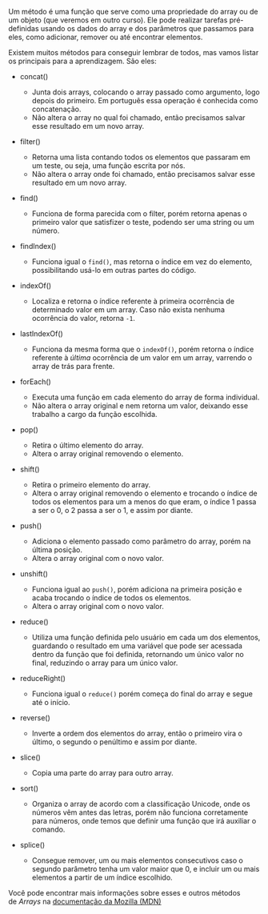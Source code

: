 
Um método é uma função que serve como uma propriedade do array ou de um objeto (que veremos em outro curso). Ele pode realizar tarefas pré-definidas usando os dados do array e dos parâmetros que passamos para eles, como adicionar, remover ou até encontrar elementos.

Existem muitos métodos para conseguir lembrar de todos, mas vamos listar os principais para a aprendizagem. São eles:

- concat()

  - Junta dois arrays, colocando o array passado como argumento, logo depois do primeiro. Em português essa operação é conhecida como concatenação.
  - Não altera o array no qual foi chamado, então precisamos salvar esse resultado em um novo array.

- filter()

  - Retorna uma lista contando todos os elementos que passaram em um teste, ou seja, uma função escrita por nós.
  - Não altera o array onde foi chamado, então precisamos salvar esse resultado em um novo array.

- find()

  - Funciona de forma parecida com o filter, porém retorna apenas o primeiro valor que satisfizer o teste, podendo ser uma string ou um número.

- findIndex()

  - Funciona igual o `find()`, mas retorna o índice em vez do elemento, possibilitando usá-lo em outras partes do código.

- indexOf()

  - Localiza e retorna o índice referente à primeira ocorrência de determinado valor em um array. Caso não exista nenhuma ocorrência do valor, retorna `-1`.

- lastIndexOf()

  - Funciona da mesma forma que o `indexOf()`, porém retorna o índice referente à *última* ocorrência de um valor em um array, varrendo o array de trás para frente.

- forEach()

  - Executa uma função em cada elemento do array de forma individual.
  - Não altera o array original e nem retorna um valor, deixando esse trabalho a cargo da função escolhida.

- pop()

  - Retira o último elemento do array.
  - Altera o array original removendo o elemento.

- shift()

  - Retira o primeiro elemento do array.
  - Altera o array original removendo o elemento e trocando o índice de todos os elementos para um a menos do que eram, o índice 1 passa a ser o 0, o 2 passa a ser o 1, e assim por diante.

- push()

  - Adiciona o elemento passado como parâmetro do array, porém na última posição.
  - Altera o array original com o novo valor.

- unshift()

  - Funciona igual ao `push()`, porém adiciona na primeira posição e acaba trocando o índice de todos os elementos.
  - Altera o array original com o novo valor.

- reduce()

  - Utiliza uma função definida pelo usuário em cada um dos elementos, guardando o resultado em uma variável que pode ser acessada dentro da função que foi definida, retornando um único valor no final, reduzindo o array para um único valor.

- reduceRight()

  - Funciona igual o `reduce()` porém começa do final do array e segue até o início.

- reverse()

  - Inverte a ordem dos elementos do array, então o primeiro vira o último, o segundo o penúltimo e assim por diante.

- slice()

  - Copia uma parte do array para outro array.

- sort()

  - Organiza o array de acordo com a classificação Unicode, onde os números vêm antes das letras, porém não funciona corretamente para números, onde temos que definir uma função que irá auxiliar o comando.

- splice()
  - Consegue remover, um ou mais elementos consecutivos caso o segundo parâmetro tenha um valor maior que 0, e incluir um ou mais elementos a partir de um índice escolhido.

Você pode encontrar mais informações sobre esses e outros métodos de *Arrays* na [documentação da Mozilla (MDN)](https://developer.mozilla.org/pt-BR/docs/Web/JavaScript/Reference/Global_Objects/Array)
